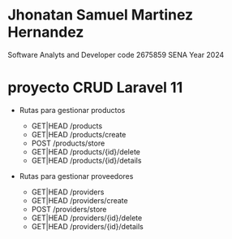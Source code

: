 
# Jhonatan Samuel Martinez Hernandez
Software Analyts and Developer
code 2675859
SENA 
Year 2024

# proyecto CRUD Laravel 11 

* Rutas para gestionar productos
  * GET|HEAD  /products
  * GET|HEAD  /products/create 
  * POST      /products/store 
  * GET|HEAD  /products/{id}/delete
  * GET|HEAD  /products/{id}/details

* Rutas para gestionar proveedores

  * GET|HEAD  /providers
  * GET|HEAD  /providers/create 
  * POST      /providers/store 
  * GET|HEAD  /providers/{id}/delete 
  * GET|HEAD  /providers/{id}/details 


